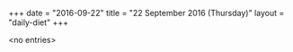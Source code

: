 +++
date = "2016-09-22"
title = "22 September 2016 (Thursday)"
layout = "daily-diet"
+++

<p>&lt;no entries&gt;</p>